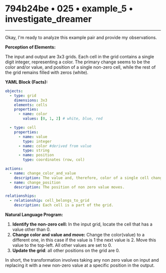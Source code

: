 # 794b24be • 025 • example_5 • investigate_dreamer

---
Okay, I'm ready to analyze this example pair and provide my observations.

**Perception of Elements:**

The input and output are 3x3 grids. Each cell in the grid contains a single digit integer, representing a color. The primary change seems to be the color and/or value, and position of a single non-zero cell, while the rest of the grid remains filled with zeros (white).

**YAML Block (Facts):**



```yaml
objects:
  - type: grid
    dimensions: 3x3
    elements: cells
    properties:
      - name: color
        values: [0, 1, 2] # white, blue, red

  - type: cell
    properties:
      - name: value
        type: integer
      - name: color #derived from value
        type: string
      - name: position
        type: coordinates (row, col)

actions:
  - name: change_color_and_value
    description: The value and, therefore, color of a single cell changes.
  - name: change_position
    description: The position of non zero value moves.

relationships:
  - relationship: cell_belongs_to_grid
    description: Each cell is a part of the grid.

```



**Natural Language Program:**

1.  **Identify the non-zero cell:** In the input grid, locate the cell that has a value other than 0.
2.  **Change color and value and move:** Change the color(value) to a different one, in this case if the value is 1 the next value is 2. Move this value to the top-left. All other values are set to 0.
3.  **Update the grid**: all other positions on the grid are 0.

In short, the transformation involves taking any non zero value on input and replacing it with a new non-zero value at a specific position in the output.

